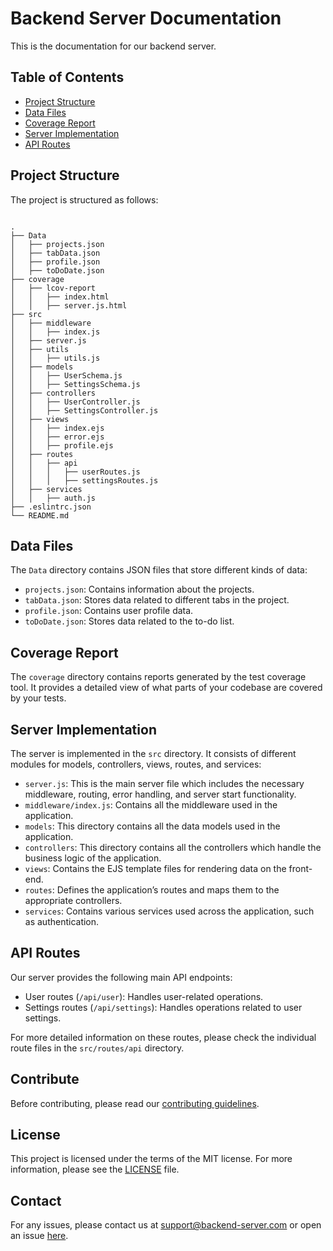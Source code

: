 # Backend Server Documentation

This is the documentation for our backend server.

## Table of Contents

- [Project Structure](#project-structure)
- [Data Files](#data-files)
- [Coverage Report](#coverage-report)
- [Server Implementation](#server-implementation)
- [API Routes](#api-routes)

## Project Structure

The project is structured as follows:

```

.
├── Data
│   ├── projects.json
│   ├── tabData.json
│   ├── profile.json
│   ├── toDoDate.json
├── coverage
│   ├── lcov-report
│   │   ├── index.html
│   │   ├── server.js.html
├── src
│   ├── middleware
│   │   ├── index.js
│   ├── server.js
│   ├── utils
│   │   ├── utils.js
│   ├── models
│   │   ├── UserSchema.js
│   │   ├── SettingsSchema.js
│   ├── controllers
│   │   ├── UserController.js
│   │   ├── SettingsController.js
│   ├── views
│   │   ├── index.ejs
│   │   ├── error.ejs
│   │   ├── profile.ejs
│   ├── routes
│   │   ├── api
│   │   │   ├── userRoutes.js
│   │   │   ├── settingsRoutes.js
│   ├── services
│   │   ├── auth.js
├── .eslintrc.json
└── README.md
```

## Data Files

The `Data` directory contains JSON files that store different kinds of data:

- `projects.json`: Contains information about the projects.
- `tabData.json`: Stores data related to different tabs in the project.
- `profile.json`: Contains user profile data.
- `toDoDate.json`: Stores data related to the to-do list.

## Coverage Report

The `coverage` directory contains reports generated by the test coverage tool. It provides a detailed view of what parts of your codebase are covered by your tests.

## Server Implementation

The server is implemented in the `src` directory. It consists of different modules for models, controllers, views, routes, and services:

- `server.js`: This is the main server file which includes the necessary middleware, routing, error handling, and server start functionality.
- `middleware/index.js`: Contains all the middleware used in the application.
- `models`: This directory contains all the data models used in the application.
- `controllers`: This directory contains all the controllers which handle the business logic of the application.
- `views`: Contains the EJS template files for rendering data on the front-end.
- `routes`: Defines the application’s routes and maps them to the appropriate controllers.
- `services`: Contains various services used across the application, such as authentication.

## API Routes

Our server provides the following main API endpoints:

- User routes (`/api/user`): Handles user-related operations.
- Settings routes (`/api/settings`): Handles operations related to user settings.

For more detailed information on these routes, please check the individual route files in the `src/routes/api` directory.

## Contribute

Before contributing, please read our [contributing guidelines](CONTRIBUTING.md).

## License

This project is licensed under the terms of the MIT license. For more information, please see the [LICENSE](LICENSE) file.

## Contact

For any issues, please contact us at <support@backend-server.com> or open an issue [here](https://github.com/user/repo/issues).
